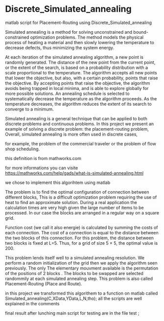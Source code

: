 # Discrete_Simulated_annealing
matlab script for Placement-Routing using Discrete_Simulated_annealing


Simulated annealing is a method for solving unconstrained and bound-constrained optimization problems. The method models the physical process of heating a material and then slowly lowering the temperature to decrease defects, thus minimizing the system energy.

At each iteration of the simulated annealing algorithm, a new point is randomly generated. The distance of the new point from the current point, or the extent of the search, is based on a probability distribution with a scale proportional to the temperature. The algorithm accepts all new points that lower the objective, but also, with a certain probability, points that raise the objective. By accepting points that raise the objective, the algorithm avoids being trapped in local minima, and is able to explore globally for more possible solutions. An annealing schedule is selected to systematically decrease the temperature as the algorithm proceeds. As the temperature decreases, the algorithm reduces the extent of its search to converge to a minimum.

Simulated annealing is a general technique that can be applied to both discrete problems and continuous problems. In this project we present an example of solving a discrete problem: the placement-routing problem, Overall, simulated annealing is more often used in discrete cases,

for example, the problem of the commercial traveler or the problem of
flow shop scheduling.

this definition is from mathworks.com

for more informations you can visite 
https://mathworks.com/help/gads/what-is-simulated-annealing.html


we chose to implement this algorihtem using matlab 

The problem is to find the optimal configuration of connection between different blocks, This is a difficult optimization problem requiring the use of heat to find an approximate solution. During a real application the calculation times are very
high given the large number of items to be processed.
In our case the blocks are arranged in a regular way on a square grid.

Function cost (we call it also energie) is calculated by summing the costs of each connection. The cost of a connection
is equal to the distance between the two blocks of this connection. For this problem,
the distance between two blocks is fixed at L=5. Thus, for a grid of size 5 × 5, the optimal value
is 200.

This problem lends itself well to a simulated annealing resolution. We perform a random initialization of the grid then we apply the algorithm seen previously. 
The only The elementary mouvment available is the permutation of the positions of 2 blocks .
The blocks to be swapped are selected randommily at each simulated annealing step.
This problem is also called Placement-Routing (Place and Route).

in this project we transformed this algorithem to a function on matlab called Simulated_annealing(C,XData,YData,L,N,tho);
all the scripts are well explained in the comments


final result after lunching main script for testing are in the file test ;


